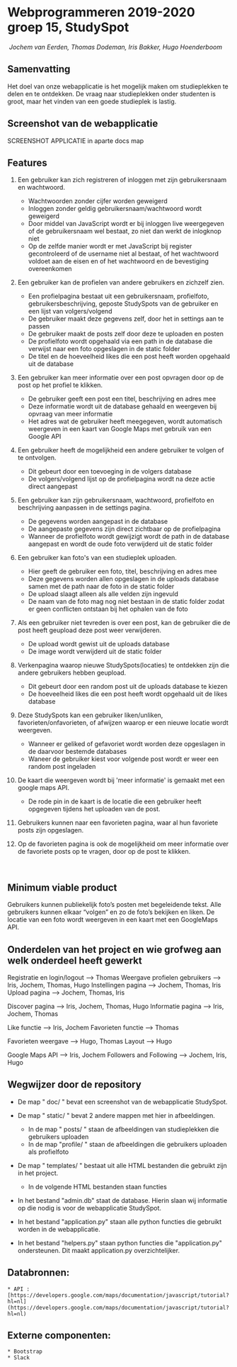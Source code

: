 # Webprogrammeren 2019-2020 groep 15, StudySpot
​
*Jochem van Eerden, Thomas Dodeman, Iris Bakker, Hugo Hoenderboom*
​
## Samenvatting
Het doel van onze webapplicatie is het mogelijk maken om studieplekken te delen en te ontdekken.
De vraag naar studieplekken onder studenten is groot, maar het vinden van een goede studieplek is lastig.
​
## Screenshot van de webapplicatie
SCREENSHOT APPLICATIE in aparte docs map
## Features
1. Een gebruiker kan zich registreren of inloggen met zijn gebruikersnaam en wachtwoord.
    * Wachtwoorden zonder cijfer worden geweigerd
    * Inloggen zonder geldig gebruikersnaam/wachtwoord wordt geweigerd
    * Door middel van JavaScript wordt er bij inloggen live weergegeven of de gebruikersnaam wel bestaat, zo niet dan werkt de inlogknop niet
    * Op de zelfde manier wordt er met JavaScript bij register gecontroleerd of de username niet al bestaat, of het wachtwoord voldoet aan de eisen en of het wachtwoord en de bevestiging overeenkomen

2. Een gebruiker kan de profielen van andere gebruikers en zichzelf zien.
    * Een profielpagina bestaat uit een gebruikersnaam, profielfoto, gebruikersbeschrijving, geposte StudySpots van de gebruiker en een lijst van volgers/volgend
    * De gebruiker maakt deze gegevens zelf, door het in settings aan te passen
    * De gebruiker maakt de posts zelf door deze te uploaden en posten
    * De profielfoto wordt opgehaald via een path in de database die verwijst naar een foto opgeslagen in de static folder
    * De titel en de hoeveelheid likes die een post heeft worden opgehaald uit de database

3. Een gebruiker kan meer informatie over een post opvragen door op de post op het profiel te klikken.
    * De gebruiker geeft een post een titel, beschrijving en adres mee
    * Deze informatie wordt uit de database gehaald en weergeven bij opvraag van meer informatie
    * Het adres wat de gebruiker heeft meegegeven, wordt automatisch weergeven in een kaart van Google Maps met gebruik van een Google API

4. Een gebruiker heeft de mogelijkheid een andere gebruiker te volgen of te ontvolgen.
    * Dit gebeurt door een toevoeging in de volgers database
    * De volgers/volgend lijst op de profielpagina wordt na deze actie direct aangepast

5. Een gebruiker kan zijn gebruikersnaam, wachtwoord, profielfoto en beschrijving aanpassen in de settings pagina.
    * De gegevens worden aangepast in de database
    * De aangepaste gegevens zijn direct zichtbaar op de profielpagina
    * Wanneer de profielfoto wordt gewijzigt wordt de path in de database aangepast en wordt de oude foto verwijderd uit de static folder

6. Een gebruiker kan foto's van een studieplek uploaden.
    * Hier geeft de gebruiker een foto, titel, beschrijving en adres mee
    * Deze gegevens worden allen opgeslagen in de uploads database samen met de path naar de foto in de static folder
    * De upload slaagt alleen als alle velden zijn ingevuld
    * De naam van de foto mag nog niet bestaan in de static folder zodat er geen conflicten ontstaan bij het ophalen van de foto

7. Als een gebruiker niet tevreden is over een post, kan de gebruiker die de post heeft geupload deze post weer verwijderen.
    * De upload wordt gewist uit de uploads database
    * De image wordt verwijderd uit de static folder

8. Verkenpagina waarop nieuwe StudySpots(locaties) te ontdekken zijn die andere gebruikers hebben geupload.
    * Dit gebeurt door een random post uit de uploads database te kiezen
    * De hoeveelheid likes die een post heeft wordt opgehaald uit de likes database

9. Deze StudySpots kan een gebruiker liken/unliken, favorieten/onfavorieten, of afwijzen waarop er een nieuwe locatie wordt weergeven.
    * Wanneer er geliked of gefavoriet wordt worden deze opgeslagen in de daarvoor bestemde databases
    * Waneer de gebruiker kiest voor volgende post wordt er weer een random post ingeladen

10. De kaart die weergeven wordt bij 'meer informatie' is gemaakt met een google maps API.
    * De rode pin in de kaart is de locatie die een gebruiker heeft opgegeven tijdens het uploaden van de post.

11. Gebruikers kunnen naar een favorieten pagina, waar al hun favoriete posts zijn opgeslagen.

12. Op de favorieten pagina is ook de mogelijkheid om meer informatie over de favoriete posts op te vragen, door op de post te klikken.


​
## Minimum viable product
Gebruikers kunnen publiekelijk foto’s posten met begeleidende tekst. Alle gebruikers kunnen elkaar “volgen” en zo de foto’s bekijken en liken. De locatie van een foto wordt weergeven in een kaart met een GoogleMaps API.
​
## Onderdelen van het project en wie grofweg aan welk onderdeel heeft gewerkt

Registratie en login/logout --> Thomas
Weergave profielen gebruikers --> Iris, Jochem, Thomas, Hugo
Instellingen pagina --> Jochem, Thomas, Iris
Upload pagina --> Jochem, Thomas, Iris

Discover pagina --> Iris, Jochem, Thomas, Hugo
Informatie pagina --> Iris, Jochem, Thomas

Like functie --> Iris, Jochem
Favorieten functie --> Thomas

Favorieten weergave --> Hugo, Thomas
Layout --> Hugo

Google Maps API --> Iris, Jochem
Followers and Following --> Jochem, Iris, Hugo

## Wegwijzer door de repository
* De map " doc/ " bevat een screenshot van de webapplicatie StudySpot.

* De map " static/ " bevat 2 andere mappen met hier in afbeeldingen.
    * In de map " posts/ " staan de afbeeldingen van studieplekken die gebruikers uploaden
    * In de map "profile/ " staan de afbeeldingen die gebruikers uploaden als profielfoto

* De map " templates/ " bestaat uit alle HTML bestanden die gebruikt zijn in het project.
    * In de volgende HTML bestanden staan functies

* In het bestand "admin.db" staat de database. Hierin slaan wij informatie op die nodig is voor de webapplicatie StudySpot.
* In het bestand "application.py" staan alle python functies die gebruikt worden in de webapplicatie.
* In het bestand "helpers.py" staan python functies die "application.py" ondersteunen. Dit maakt application.py overzichtelijker.


## Databronnen:
    * API : [https://developers.google.com/maps/documentation/javascript/tutorial?hl=nl](https://developers.google.com/maps/documentation/javascript/tutorial?hl=nl)
## Externe componenten:
    * Bootstrap
    * Slack